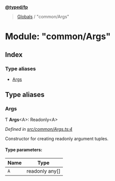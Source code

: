 **[@typed/fp](../README.md)**

> [Globals](../globals.md) / "common/Args"

# Module: "common/Args"

## Index

### Type aliases

* [Args](_common_args_.md#args)

## Type aliases

### Args

Ƭ  **Args**\<A>: Readonly\<A>

*Defined in [src/common/Args.ts:4](https://github.com/TylorS/typed-fp/blob/559f273/src/common/Args.ts#L4)*

Constructor for creating readonly argument tuples.

#### Type parameters:

Name | Type |
------ | ------ |
`A` | readonly any[] |
